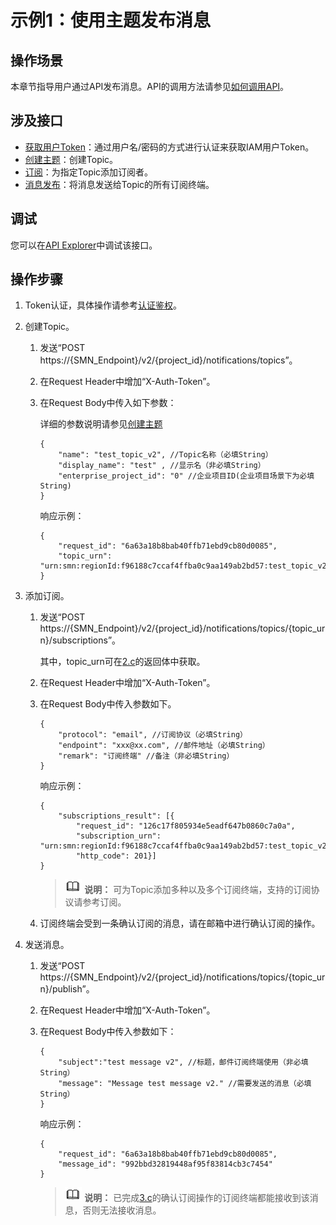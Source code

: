 # 示例1：使用主题发布消息<a name="smn_api_70001"></a>

## 操作场景<a name="section12867127163717"></a>

本章节指导用户通过API发布消息。API的调用方法请参见[如何调用API](如何调用API.md)。

## 涉及接口<a name="section1023102513433"></a>

-   [获取用户Token](https://support.huaweicloud.com/api-iam/iam_30_0001.html)：通过用户名/密码的方式进行认证来获取IAM用户Token。
-   [创建主题](创建主题.md)：创建Topic。
-   [订阅](订阅.md)：为指定Topic添加订阅者。
-   [消息发布](消息发布.md)：将消息发送给Topic的所有订阅终端。

## 调试<a name="section675431513527"></a>

您可以在[API Explorer](https://apiexplorer.developer.huaweicloud.com/apiexplorer/doc?product=SMN&api=ListTopics)中调试该接口。

## 操作步骤<a name="section19845124520294"></a>

1.  Token认证，具体操作请参考[认证鉴权](认证鉴权.md)。
2.  创建Topic。
    1.  发送“POST https://\{SMN\_Endpoint\}/v2/\{project\_id\}/notifications/topics”。
    2.  在Request Header中增加“X-Auth-Token”。
    3.  <a name="li183313241997"></a>在Request Body中传入如下参数：

        详细的参数说明请参见[创建主题](创建主题.md)

        ```
        {
            "name": "test_topic_v2", //Topic名称（必填String）
            "display_name": "test" , //显示名（非必填String）
            "enterprise_project_id": "0" //企业项目ID(企业项目场景下为必填String)
        }
        ```

        响应示例：

        ```
        {     
            "request_id": "6a63a18b8bab40ffb71ebd9cb80d0085",     
            "topic_urn": "urn:smn:regionId:f96188c7ccaf4ffba0c9aa149ab2bd57:test_topic_v2" 
        }
        ```

3.  添加订阅。
    1.  发送“POST https://\{SMN\_Endpoint\}/v2/\{project\_id\}/notifications/topics/\{topic\_urn\}/subscriptions”。

        其中，topic\_urn可在[2.c](#li183313241997)的返回体中获取。

    2.  在Request Header中增加“X-Auth-Token”。
    3.  <a name="li14953429141118"></a>在Request Body中传入参数如下。

        ```
        {     
            "protocol": "email", //订阅协议（必填String）     
            "endpoint": "xxx@xx.com", //邮件地址（必填String）     
            "remark": "订阅终端" //备注（非必填String） 
        }
        ```

        响应示例：

        ```
        {
            "subscriptions_result": [{
                "request_id": "126c17f805934e5eadf647b0860c7a0a",
                "subscription_urn": "urn:smn:regionId:f96188c7ccaf4ffba0c9aa149ab2bd57:test_topic_v2",
                "http_code": 201}]
        }
        ```

        >![](public_sys-resources/icon-note.gif) **说明：** 
        >可为Topic添加多种以及多个订阅终端，支持的订阅协议请参考订阅。

    4.  订阅终端会受到一条确认订阅的消息，请在邮箱中进行确认订阅的操作。

4.  发送消息。
    1.  发送“POST https://\{SMN\_Endpoint\}/v2/\{project\_id\}/notifications/topics/\{topic\_urn\}/publish”。
    2.  在Request Header中增加“X-Auth-Token”。
    3.  在Request Body中传入参数如下：

        ```
        {    
            "subject":"test message v2", //标题，邮件订阅终端使用（非必填String）    
            "message": "Message test message v2." //需要发送的消息（必填String） 
        }
        ```

        响应示例：

        ```
        {    
            "request_id": "6a63a18b8bab40ffb71ebd9cb80d0085",   
            "message_id": "992bbd32819448af95f83814cb3c7454"  
        }
        ```

        >![](public_sys-resources/icon-note.gif) **说明：** 
        >已完成[3.c](#li14953429141118)的确认订阅操作的订阅终端都能接收到该消息，否则无法接收消息。



